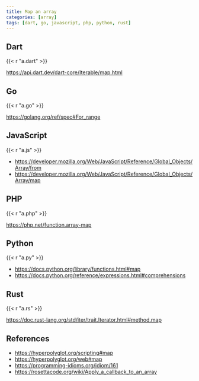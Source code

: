 ```yaml
---
title: Map an array
categories: [array]
tags: [dart, go, javascript, php, python, rust]
---
```


## Dart

{{< r "a.dart" >}}

<https://api.dart.dev/dart-core/Iterable/map.html>

## Go

{{< r "a.go" >}}

<https://golang.org/ref/spec#For_range>

## JavaScript

{{< r "a.js" >}}

- <https://developer.mozilla.org/Web/JavaScript/Reference/Global_Objects/Array/from>
- <https://developer.mozilla.org/Web/JavaScript/Reference/Global_Objects/Array/map>

## PHP

{{< r "a.php" >}}

<https://php.net/function.array-map>

## Python

{{< r "a.py" >}}

- <https://docs.python.org/library/functions.html#map>
- <https://docs.python.org/reference/expressions.html#comprehensions>

## Rust

{{< r "a.rs" >}}

<https://doc.rust-lang.org/std/iter/trait.Iterator.html#method.map>

## References

- <https://hyperpolyglot.org/scripting#map>
- <https://hyperpolyglot.org/web#map>
- <https://programming-idioms.org/idiom/161>
- <https://rosettacode.org/wiki/Apply_a_callback_to_an_array>
